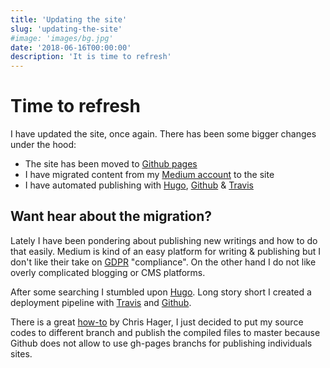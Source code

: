 ```yaml
---
title: 'Updating the site'
slug: 'updating-the-site'
#image: 'images/bg.jpg'
date: '2018-06-16T00:00:00'
description: 'It is time to refresh'
---
```


# Time to refresh

I have updated the site, once again. There has been some bigger changes under
the hood:

  * The site has been moved to [Github pages](https://pages.github.com/)
  * I have migrated content from my [Medium account](https://medium.com/@varjoinen)
    to the site
  * I have automated publishing with [Hugo](https://gohugo.io/),
    [Github](https://github.com/) & [Travis](https://travis-ci.org/)

## Want hear about the migration?

Lately I have been pondering about publishing new writings and how to do that
easily. Medium is kind of an easy platform for writing & publishing but I don't
like their take on [GDPR](https://www.eugdpr.org/) "compliance". On the other
hand I do not like overly complicated blogging or CMS platforms.

After some searching I stumbled upon [Hugo](https://gohugo.io/). Long story
short I created a deployment pipeline with [Travis](https://travis-ci.org/)
and [Github](https://github.com/).

There is a great [how-to](https://www.metachris.com/2017/04/continuous-deployment-hugo---travis-ci--github-pages/)
by Chris Hager, I just decided to put my source codes to different branch and
publish the compiled files to master because Github does not allow to use
gh-pages branchs for publishing individuals sites.